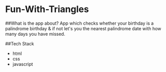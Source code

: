 # Fun-With-Triangles

##What is the app about?
App which checks whether your birthday is a palindrome birthday & if not let's you the nearest palindrome date with how many days you have missed.


##Tech Stack
 - html
 - css 
 - javascript 
